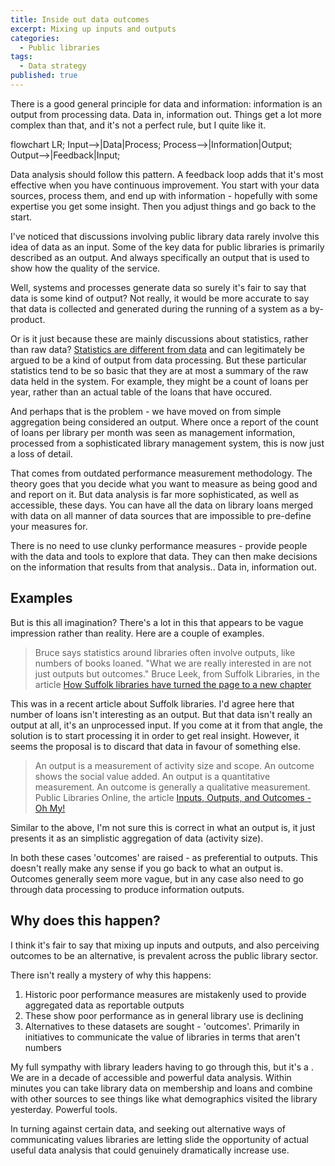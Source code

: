 ```yaml
---
title: Inside out data outcomes
excerpt: Mixing up inputs and outputs
categories:
  - Public libraries
tags:
  - Data strategy
published: true
---
```


There is a good general principle for data and information: information is an output from processing data. Data in, information out. Things get a lot more complex than that, and it's not a perfect rule, but I quite like it.

<div class="mermaid">
flowchart LR;
  Input-->|Data|Process;
  Process-->|Information|Output;
  Output-->|Feedback|Input;
</div>

Data analysis should follow this pattern. A feedback loop adds that it's most effective when you have continuous improvement. You start with your data sources, process them, and end up with information - hopefully with some expertise you get some insight. Then you adjust things and go back to the start.

I've noticed that discussions involving public library data rarely involve this idea of data as an input. Some of the key data for public libraries is primarily described as an output. And always specifically an output that is used to show how the quality of the service.

Well, systems and processes generate data so surely it's fair to say that data is some kind of output? Not really, it would be more accurate to say that data is collected and generated during the running of a system as a by-product.

Or is it just because these are mainly discussions about statistics, rather than raw data? [Statistics are different from data](https://libguides.lib.msu.edu/datastats) and can legitimately be argued to be a kind of output from data processing. But these particular statistics tend to be so basic that they are at most a summary of the raw data held in the system. For example, they might be a count of loans per year, rather than an actual table of the loans that have occured.

And perhaps that is the problem - we have moved on from simple aggregation being considered an output. Where once a report of the count of loans per library per month was seen as management information, processed from a sophisticated library management system, this is now just a loss of detail.

That comes from outdated performance measurement methodology. The theory goes that you decide what you want to measure as being good and and report on it. But data analysis is far more sophisticated, as well as accessible, these days. You can have all the data on library loans merged with data on all manner of data sources that are impossible to pre-define your measures for.

There is no need to use clunky performance measures - provide people with the data and tools to explore that data. They can then make decisions on the information that results from that analysis.. Data in, information out.

## Examples

But is this all imagination? There's a lot in this that appears to be vague impression rather than reality. Here are a couple of examples.

> Bruce says statistics around libraries often involve outputs, like numbers of books loaned. "What we are really interested in are not just outputs but outcomes."
> Bruce Leek, from Suffolk Libraries, in the article [How Suffolk libraries have turned the page to a new chapter](https://www.suffolknews.co.uk/mildenhall/how-suffolk-libraries-have-turned-the-page-to-a-new-chapter-9210820/)

This was in a recent article about Suffolk libraries. I'd agree here that number of loans isn't interesting as an output. But that data isn't really an output at all, it's an unprocessed input. If you come at it from that angle, the solution is to start processing it in order to get real insight. However, it seems the proposal is to discard that data in favour of something else.

> An output is a measurement of activity size and scope. An outcome shows the social value added. An output is a quantitative measurement. An outcome is generally a qualitative measurement.
> Public Libraries Online, the article [Inputs, Outputs, and Outcomes - Oh My!](http://publiclibrariesonline.org/2014/12/inputs-outputs-and-outcomes-oh-my/)

Similar to the above, I'm not sure this is correct in what an output is, it just presents it as an simplistic aggregation of data (activity size).

In both these cases 'outcomes' are raised - as preferential to outputs. This doesn't really make any sense if you go back to what an output is. Outcomes generally seem more vague, but in any case also need to go through data processing to produce information outputs.

## Why does this happen?

I think it's fair to say that mixing up inputs and outputs, and also perceiving outcomes to be an alternative, is prevalent across the public library sector.

There isn't really a mystery of why this happens:

1. Historic poor performance measures are mistakenly used to provide aggregated data as reportable outputs
2. These show poor performance as in general library use is declining
3. Alternatives to these datasets are sought - 'outcomes'. Primarily in initiatives to communicate the value of libraries in terms that aren't numbers

My full sympathy with library leaders having to go through this, but it's a . We are in a decade of accessible and powerful data analysis. Within minutes you can take library data on membership and loans and combine with other sources to see things like what demographics visited the library yesterday. Powerful tools. 

In turning against certain data, and seeking out alternative ways of communicating values libraries are letting slide the opportunity of actual useful data analysis that could genuinely dramatically increase use. 